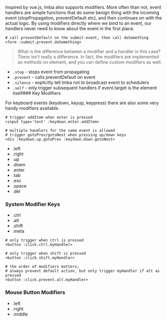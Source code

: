 Inspired by vue.js, Imba also supports modifiers. More often than not, event handlers are simple functions that do some benign thing with the incoming event (stopPropagation, preventDefault etc), and then continues on with the actual logic. By using modifiers directly where we bind to an event, our handlers never need to know about the event in the first place.

```
# call preventDefault on the submit-event, then call doSomething
<form :submit.prevent.doSomething>
```

> What is the difference between a modifier and a handler in this case? There isn't really a difference. In fact, the modifiers are implemented as methods on element, and you can define custom modifiers as well.

* `.stop` - stops event from propagating
* `.prevent` - calls preventDefault on event
* `.silence` - explicitly tell Imba not to broadcast event to schedulers
* `.self` - only trigger subsequent handlers if event.target is the element itself### Key Modifiers

For keyboard events (keydown, keyup, keypress) there are also some very handy modifiers available.
```
# trigger addItem when enter is pressed
<input type='text' :keydown.enter.addItem>

# multiple handlers for the same event is allowed
# trigger gotoPrev/gotoNext when pressing up/down keys
<div :keydown.up.gotoPrev :keydown.down.gotoNext>
```
 
* .left
* .right
* .up
* .down
* .enter
* .tab
* .esc
* .space
* .del

### System Modifier Keys

* .ctrl
* .alt
* .shift
* .meta


```
# only trigger when ctrl is pressed
<button :click.ctrl.myHandler>

# only trigger when shift is pressed
<button :click.shift.myHandler>

# the order of modifiers matters;
# always prevent default action, but only trigger myHandler if alt as pressed
<button :click.prevent.alt.myHandler>
```

### Mouse Button Modifiers

* .left
* .right
* .middle